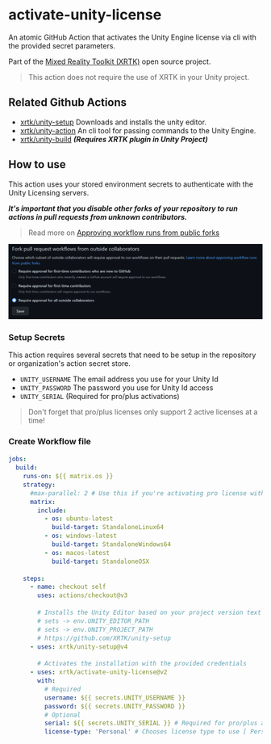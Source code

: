 # activate-unity-license

An atomic GitHub Action that activates the Unity Engine license via cli with the provided secret parameters.

Part of the [Mixed Reality Toolkit (XRTK)](https://github.com/XRTK) open source project.

> This action does not require the use of XRTK in your Unity project.

## Related Github Actions

* [xrtk/unity-setup](https://github.com/XRTK/unity-setup) Downloads and installs the unity editor.
* [xrtk/unity-action](https://github.com/XRTK/unity-action) An cli tool for passing commands to the Unity Engine.
* [xrtk/unity-build](https://github.com/XRTK/unity-build) ***(Requires XRTK plugin in Unity Project)***

## How to use

This action uses your stored environment secrets to authenticate with the Unity Licensing servers.

***It's important that you disable other forks of your repository to run actions in pull requests from unknown contributors.***

> Read more on [Approving workflow runs from public forks](
https://docs.github.com/en/actions/managing-workflow-runs/approving-workflow-runs-from-public-forks)

[![Managing GitHub Actions settings for a repository](RecommendedSecuritySettings.png)](https://docs.github.com/en/repositories/managing-your-repositorys-settings-and-features/enabling-features-for-your-repository/managing-github-actions-settings-for-a-repository)

### Setup Secrets

This action requires several secrets that need to be setup in the repository or organization's action secret store.

* `UNITY_USERNAME` The email address you use for your Unity Id
* `UNITY_PASSWORD` The password you use for Unity Id access
* `UNITY_SERIAL` (Required for pro/plus activations)

> Don't forget that pro/plus licenses only support 2 active licenses at a time!

### Create Workflow file

```yml
jobs:
  build:
    runs-on: ${{ matrix.os }}
    strategy:
      #max-parallel: 2 # Use this if you're activating pro license with matrix
      matrix:
        include:
          - os: ubuntu-latest
            build-target: StandaloneLinux64
          - os: windows-latest
            build-target: StandaloneWindows64
          - os: macos-latest
            build-target: StandaloneOSX

    steps:
      - name: checkout self
        uses: actions/checkout@v3

        # Installs the Unity Editor based on your project version text file
        # sets -> env.UNITY_EDITOR_PATH
        # sets -> env.UNITY_PROJECT_PATH
        # https://github.com/XRTK/unity-setup
      - uses: xrtk/unity-setup@v4

        # Activates the installation with the provided credentials
      - uses: xrtk/activate-unity-license@v2
        with:
          # Required
          username: ${{ secrets.UNITY_USERNAME }}
          password: ${{ secrets.UNITY_PASSWORD }}
          # Optional
          serial: ${{ secrets.UNITY_SERIAL }} # Required for pro/plus activations
          license-type: 'Personal' # Chooses license type to use [ Personal, Professional ]
```
